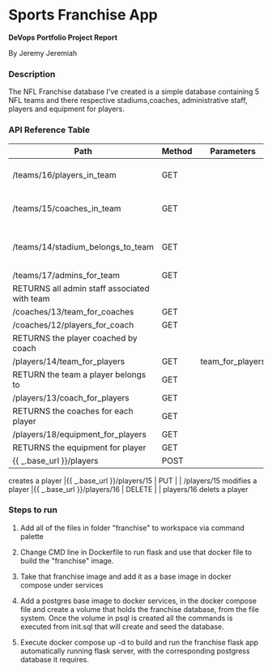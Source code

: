 # Sports Franchise App
**DeVops Portfolio Project Report**

By Jeremy Jeremiah


### Description ###
The NFL Franchise database I've created is a simple database containing 5 NFL teams and there respective stadiums,coaches,
administrative staff, players and equipment for players.

### API Reference Table ###
| Path                              | Method | Parameters         | Name               | Description                                                       |
|-------------------------------    |--------|---------------------------------------------------------|--------------------|------------------------------------------------------------------|
| /teams/16/players_in_team         | GET    |                    | players_in_team    |                                         players who belong to a team                                                  |
| /teams/15/coaches_in_team         | GET    |                    | coaches_in_team    |                                           coaches associated with a team                                            |
| /teams/14/stadium_belongs_to_team | GET    |                    | stadium_belongs_to_team                                  |   RETURNS the stadium associated with team   |
| /teams/17/admins_for_team         | GET    |                    | admins_for_team   
RETURNS all admin staff associated with team                                            |
| /coaches/13/team_for_coaches      | GET    |                    | team_for_coaches                                         |
| /coaches/12/players_for_coach     | GET    |                    | players_for_coach                  
RETURNS the player coached by coach |        |                    |                                                          |
| /players/14/team_for_players      | GET    |                      team_for_players
RETURN the team a player belongs to | GET    |                    |                      |  
|/players/13/coach_for_players      | GET    |                    | coach_for_players
RETURNS the coaches for each player | GET    |
|/players/18/equipment_for_players  | GET    |                    | equipment_for_players
RETURNS the equipment for player    | GET    |
|{{ _.base_url }}/players           | POST   |                    | players 
creates a player
|{{ _.base_url }}/players/15        | PUT    |                    | /players/15
modifies a player
|{{ _.base_url }}/players/16        | DELETE |                    | players/16
delets a player   

### Steps to run ###
1. Add all of the files in folder "franchise" to workspace via command palette

2. Change CMD line in Dockerfile to run flask and use that docker file to build the "franchise" image.

3. Take that franchise image and add it as a base image in docker compose under services

4. Add a postgres base image to docker services, in the docker compose file and create a volume that holds the franchise database, from
   the file system.
   Once the volume in psql is created all the commands is executed from init.sql that will create and seed the database.

5. Execute docker compose up -d to build and run the franchise flask app automatically running flask server, with the corresponding
   postgress database it requires.


